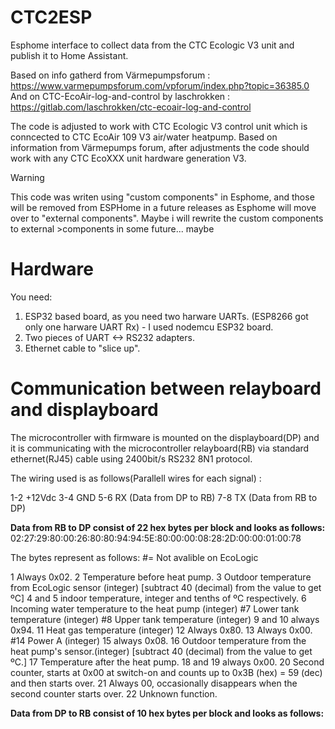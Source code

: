 # CTC2ESP
Esphome interface to collect data from the CTC Ecologic V3 unit and publish it to Home Assistant.

Based on info gatherd from Värmepumpsforum : https://www.varmepumpsforum.com/vpforum/index.php?topic=36385.0
And on CTC-EcoAir-log-and-control by laschrokken : https://gitlab.com/laschrokken/ctc-ecoair-log-and-control

The code is adjusted to work with CTC Ecologic V3 control unit which is conncected to CTC EcoAir 109 V3 air/water heatpump. Based on information from Värmepumps forum, after adjustments the code should work with any CTC EcoXXX unit hardware generation V3.

> [!WARNING]  
> This code was writen using "custom components" in Esphome, and those will be removed from ESPHome in a future releases as Esphome will move over to "external components". Maybe i will rewrite the custom components to external >components in some future...  maybe

# Hardware
You need:
1. ESP32 based board, as you need two harware UARTs. (ESP8266 got only one harware UART Rx) - I used nodemcu ESP32 board.
2. Two pieces of UART <-> RS232 adapters.
3. Ethernet cable to "slice up".

# Communication between relayboard and displayboard
The microcontroller with firmware is mounted on the displayboard(DP) and it is communicating with the microcontroller relayboard(RB) via standard ethernet(RJ45) cable using 2400bit/s RS232 8N1 protocol.

The wiring used is as follows(Parallell wires for each signal) :

1-2  +12Vdc
3-4   GND
5-6 RX (Data from DP to RB)
7-8 TX (Data from RB to DP)



**Data from RB to DP consist of 22 hex bytes per block and looks as follows:**
02:27:29:80:00:26:80:80:94:94:5E:80:00:00:08:28:2D:00:00:01:00:78

The bytes represent as follows: 
#= Not avalible on EcoLogic

1 Always 0x02.
2 Temperature before heat pump.
3 Outdoor temperature from EcoLogic sensor (integer) [subtract 40 (decimal) from the value to get  ºC]
4 and 5 indoor temperature, integer and tenths of ºC respectively.
6 Incoming water temperature to the heat pump (integer)
#7 Lower tank temperature (integer)
#8 Upper tank temperature (integer)
9 and 10 always 0x94.
11 Heat gas temperature (integer)
12 Always 0x80.
13 Always 0x00.
#14 Power A (integer)
15 always 0x08.
16 Outdoor temperature from the heat pump's sensor.(integer) [subtract 40 (decimal) from the value to get ºC.]
17 Temperature after the heat pump.
18 and 19 always 0x00.
20 Second counter, starts at 0x00 at switch-on and counts up to 0x3B (hex) = 59 (dec) and then starts over.
21 Always 00, occasionally disappears when the second counter starts over.
22 Unknown function.

**Data from DP to RB consist of 10 hex bytes per block and looks as follows:**







